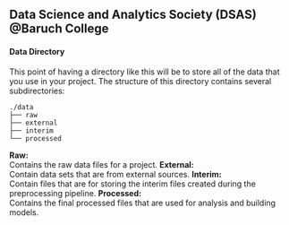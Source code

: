 ## Data Science and Analytics Society (DSAS) <br /> @Baruch College <br />

#### Data Directory
This point of having a directory like this will be to store all of the data that you use in your project. The structure of this directory contains several subdirectories:
```
./data
├── raw
├── external
├── interim
└── processed
```
<b>Raw:</b><br />
Contains the raw data files for a project.
<b>External:</b><br />
Contain data sets that are from external sources.
<b>Interim:</b><br />
Contain files that are for storing the interim files created during the preprocessing pipeline.
<b>Processed:</b><br />
Contains the final processed files that are used for analysis and building models.